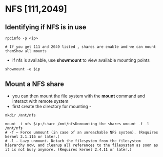 # NFS \[111,2049]

## Identifying if NFS is in use

```
rpcinfo -p <ip>

# If you get 111 and 2049 listed , shares are enable and we can mount themShow all mounts
```

* if nfs is available, use **showmount** to view available mounting points

```
showmount -e $ip
```

## Mount a NFS share

* you can then mount the file system with the **mount** command and interact with remote system
* first create the directory for mounting -

```
mkdir /mnt/nfs
```

```
mount -t nfs $ip:/share /mnt/nfsUnmounting the shares umount -f -l /mnt/nfs
# -f – Force unmount (in case of an unreachable NFS system). (Requires kernel 2.1.116 or later.)
# -l – Lazy unmount. Detach the filesystem from the filesystem hierarchy now, and cleanup all references to the filesystem as soon as it is not busy anymore. (Requires kernel 2.4.11 or later.)
```
